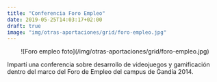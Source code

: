 ```yaml
---
title: "Conferencia Foro Empleo"
date: 2019-05-25T14:03:17+02:00
draft: true
image: "img/otras-aportaciones/grid/foro-empleo.jpg"
---
```


<center>![Foro empleo foto](/img/otras-aportaciones/grid/foro-empleo.jpg)</center>

Impartí una conferencia sobre desarrollo de videojuegos y gamificación
dentro del marco del Foro de Empleo del campus de Gandía 2014.
